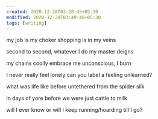 ```yaml
---
created: 2020-12-28T03:28:45+05:30
modified: 2020-12-28T03:49:40+05:30
tags: [writing]
---
```


my job is my choker
shopping is in my veins

second to second, whatever
 I do my master deigns

my chains coolly embrace me
unconscious, I burn

I never really feel lonely
can you label a feeling unlearned?

what was life like before
untethered from the spider silk

in days of yore
before we were just cattle to milk

will I ever know
or will I keep running/hoarding till I go?
